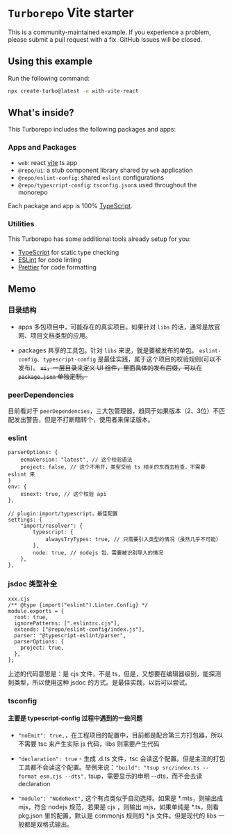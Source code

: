 # `Turborepo` Vite starter

This is a community-maintained example. If you experience a problem, please submit a pull request with a fix. GitHub Issues will be closed.

## Using this example

Run the following command:

```sh
npx create-turbo@latest -e with-vite-react
```

## What's inside?

This Turborepo includes the following packages and apps:

### Apps and Packages

- `web`: react [vite](https://vitejs.dev) ts app
- `@repo/ui`: a stub component library shared by `web` application
- `@repo/eslint-config`: shared `eslint` configurations
- `@repo/typescript-config`: `tsconfig.json`s used throughout the monorepo

Each package and app is 100% [TypeScript](https://www.typescriptlang.org/).

### Utilities

This Turborepo has some additional tools already setup for you:

- [TypeScript](https://www.typescriptlang.org/) for static type checking
- [ESLint](https://eslint.org/) for code linting
- [Prettier](https://prettier.io) for code formatting

## Memo

### 目录结构
- apps
多包项目中，可能存在的真实项目。如果针对 `libs` 的话，通常是放官网、项目文档类型的应用。

- packages
共享的工具包。针对 `libs` 来说，就是要被发布的单包。
`eslint-config`、`typescript-config` 是最佳实践，属于这个项目的校验规则(可以不发布)。
~~`ui`，一层目录来定义 UI 组件，里面具体的发布后缀，可以在 `package.json` 单独定制。~~

### peerDependencies
目前看对于 `peerDependencies`，三大包管理器，趋同于如果版本（2、3位）不匹配发出警告，但是不打断暗转个，使用者来保证版本。

### eslint
```
parserOptions: {
    ecmaVersion: "latest", // 这个校验语法
    project: false, // 这个不用开，类型交给 ts 相关的东西去检查，不需要 eslint 来
}
env: {
    esnext: true, // 这个校验 api
},

// plugin:import/typescript，最佳配置
settings: {
    "import/resolver": {
        typescript: {
            alwaysTryTypes: true, // 只需要引入类型的情况（虽然几乎不可能）
        },
        node: true, // nodejs 包，需要被识别导入的情况
    },
},
```

### jsdoc 类型补全
```
xxx.cjs
/** @type {import("eslint").Linter.Config} */
module.exports = {
  root: true,
  ignorePatterns: [".eslintrc.cjs"],
  extends: ["@repo/eslint-config/index.js"],
  parser: "@typescript-eslint/parser",
  parserOptions: {
    project: true,
  },
};
```
上述的代码意思是：是 cjs 文件，不是 ts，但是，又想要在编辑器级别，能探测到类型，所以使用这种 jsdoc 的方式。是最佳实践，以后可以尝试。

### tsconfig
#### 主要是 typescript-config 过程中遇到的一些问题
- `"noEmit": true,`，在工程项目的配置中，目前都是配合第三方打包器，所以不需要 tsc 来产生实际 js 代码，libs 则需要产生代码

- `"declaration": true` - 生成 .d.ts 文件，tsc 会读这个配置。但是主流的打包工具都不会读这个配置。举例来说：`"build": "tsup src/index.ts --format esm,cjs --dts",`   tsup，需要显示的申明 --dts，而不会去读 declaration

-  `"module": "NodeNext",` 这个有点类似于自动选择。如果是 *.mts，则输出成 mjs，符合 nodejs 规范，若果是 cjs ，则输出 mjs，如果单纯是 *.ts，则看 pkg.json 里的配置，默认是 commonjs 规则的 *.js 文件。但是现代的 libs 一般都是双格式输出。

